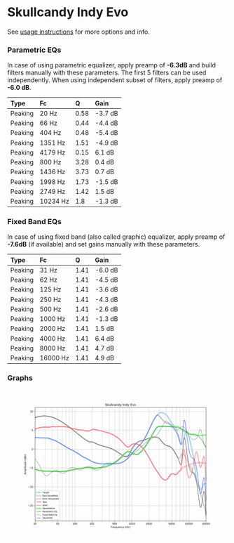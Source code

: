 # Skullcandy Indy Evo
See [usage instructions](https://github.com/jaakkopasanen/AutoEq#usage) for more options and info.

### Parametric EQs
In case of using parametric equalizer, apply preamp of **-6.3dB** and build filters manually
with these parameters. The first 5 filters can be used independently.
When using independent subset of filters, apply preamp of **-6.0 dB**.

| Type    | Fc       |    Q | Gain    |
|:--------|:---------|:-----|:--------|
| Peaking | 20 Hz    | 0.58 | -3.7 dB |
| Peaking | 66 Hz    | 0.44 | -4.4 dB |
| Peaking | 404 Hz   | 0.48 | -5.4 dB |
| Peaking | 1351 Hz  | 1.51 | -4.9 dB |
| Peaking | 4179 Hz  | 0.15 | 6.1 dB  |
| Peaking | 800 Hz   | 3.28 | 0.4 dB  |
| Peaking | 1436 Hz  | 3.73 | 0.7 dB  |
| Peaking | 1998 Hz  | 1.73 | -1.5 dB |
| Peaking | 2749 Hz  | 1.42 | 1.5 dB  |
| Peaking | 10234 Hz | 1.8  | -1.3 dB |

### Fixed Band EQs
In case of using fixed band (also called graphic) equalizer, apply preamp of **-7.6dB**
(if available) and set gains manually with these parameters.

| Type    | Fc       |    Q | Gain    |
|:--------|:---------|:-----|:--------|
| Peaking | 31 Hz    | 1.41 | -6.0 dB |
| Peaking | 62 Hz    | 1.41 | -4.5 dB |
| Peaking | 125 Hz   | 1.41 | -3.6 dB |
| Peaking | 250 Hz   | 1.41 | -4.3 dB |
| Peaking | 500 Hz   | 1.41 | -2.6 dB |
| Peaking | 1000 Hz  | 1.41 | -1.3 dB |
| Peaking | 2000 Hz  | 1.41 | 1.5 dB  |
| Peaking | 4000 Hz  | 1.41 | 6.4 dB  |
| Peaking | 8000 Hz  | 1.41 | 4.7 dB  |
| Peaking | 16000 Hz | 1.41 | 4.9 dB  |

### Graphs
![](./Skullcandy%20Indy%20Evo.png)